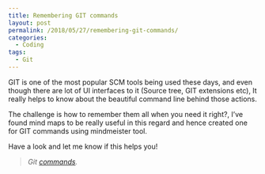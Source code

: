 ```yaml
---
title: Remembering GIT commands
layout: post
permalink: /2018/05/27/remembering-git-commands/
categories:
  - Coding
tags:
  - Git
---
```


GIT is one of the most popular SCM tools being used these days, and even though there are lot of UI
interfaces to it (Source tree, GIT extensions etc), It really helps to know about the beautiful
command line behind those actions.

The challenge is how to remember them all when you need it right?, I’ve found mind maps to be really
useful in this regard and hence created one for GIT commands using mindmeister tool.

Have a look and let me know if this helps you!

> _Git_ <a href="https://mm.tt/938289729?t=72tpR1wN6W" target="_blank"><em>commands</em></a>_._
